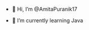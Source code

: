 - 👋 Hi, I’m @AmitaPuranik17

- 🌱 I’m currently learning Java



<!---
AmitaPuranik17/AmitaPuranik17 is a ✨ special ✨ repository because its `README.md` (this file) appears on your GitHub profile.
You can click the Preview link to take a look at your changes.
--->
